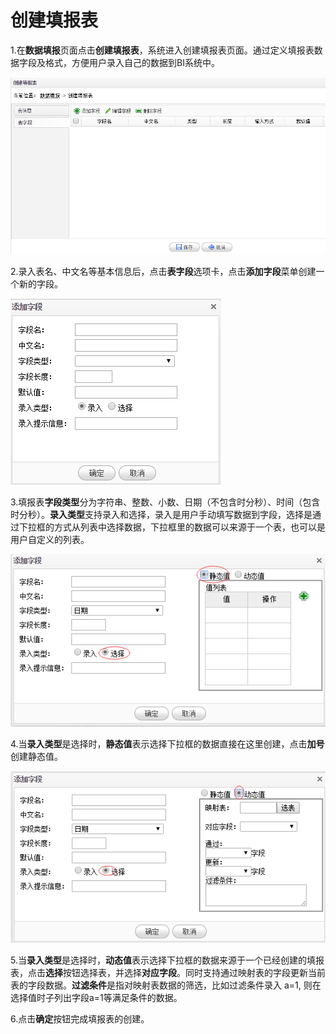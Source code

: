 # 创建填报表

1.在**数据填报**页面点击**创建填报表**，系统进入创建填报表页面。通过定义填报表数据字段及格式，方便用户录入自己的数据到BI系统中。

![填报表](QQ图片20161207161142.png)

2.录入表名、中文名等基本信息后，点击**表字段**选项卡，点击**添加字段**菜单创建一个新的字段。

![字段类型](QQ图片20161207161900.png)

3.填报表**字段类型**分为字符串、整数、小数、日期（不包含时分秒）、时间（包含时分秒）。**录入类型**支持录入和选择，录入是用户手动填写数据到字段，选择是通过下拉框的方式从列表中选择数据，下拉框里的数据可以来源于一个表，也可以是用户自定义的列表。

![选择字段](QQ图片20161207162438.png)

4.当**录入类型**是选择时，**静态值**表示选择下拉框的数据直接在这里创建，点击**加号**创建静态值。

![动态值](QQ图片20161207162754.png)

5.当**录入类型**是选择时，**动态值**表示选择下拉框的数据来源于一个已经创建的填报表，点击**选择**按钮选择表，并选择**对应字段**。同时支持通过映射表的字段更新当前表的字段数据。**过滤条件**是指对映射表数据的筛选，比如过滤条件录入 a=1, 则在选择值时子列出字段a=1等满足条件的数据。

6.点击**确定**按钮完成填报表的创建。